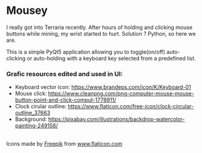# Mousey
I really got into Terraria recently. After hours of holding and clicking mouse buttons while mining, my wrist started to hurt. Solution ? Python, so here we are.

This is a simple PyQt5 application allowing you to toggle(on/off) auto-clicking or auto-holding with a keyboard key selected from a predefined list. 

### Grafic resources edited and used in UI:

- Keyboard vector icon:  https://www.brandeps.com/icon/K/Keyboard-01
- Mouse click: https://www.cleanpng.com/png-computer-mouse-mouse-button-point-and-click-comput-1778911/
- Clock cirular outline: https://www.flaticon.com/free-icon/clock-circular-outline_37663
- Background: https://pixabay.com/illustrations/backdrop-watercolor-painting-249158/

<br />

<div>Icons made by <a href="https://www.flaticon.com/authors/freepik" title="Freepik">Freepik</a> from <a href="https://www.flaticon.com/"             title="Flaticon">www.flaticon.com</a></div>
